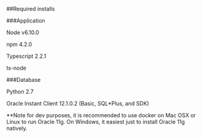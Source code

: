 ##Required installs

###Application

Node v6.10.0

npm 4.2.0

Typescript 2.2.1

ts-node

###Database

Python 2.7

Oracle Instant Client 12.1.0.2 (Basic, SQL*Plus, and SDK)

**Note for dev purposes, it is recommended to use docker on Mac OSX or Linux to run Oracle 11g.  On Windows, it easiest just to install Oracle 11g natively.
